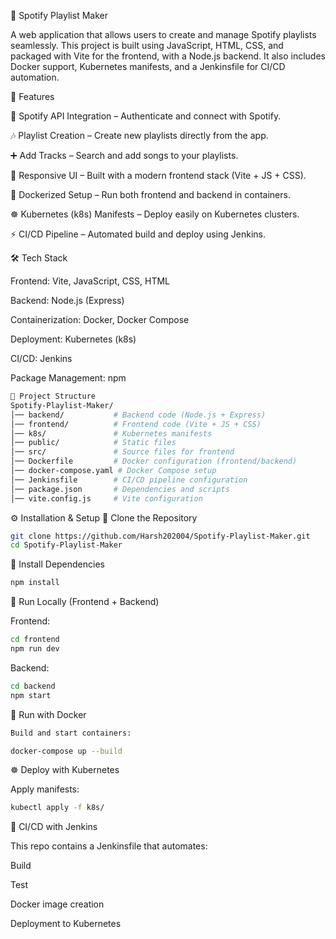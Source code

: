 🎵 Spotify Playlist Maker

A web application that allows users to create and manage Spotify playlists seamlessly.
This project is built using JavaScript, HTML, CSS, and packaged with Vite for the frontend, with a Node.js backend.
It also includes Docker support, Kubernetes manifests, and a Jenkinsfile for CI/CD automation.

🚀 Features

🔑 Spotify API Integration – Authenticate and connect with Spotify.

🎶 Playlist Creation – Create new playlists directly from the app.

➕ Add Tracks – Search and add songs to your playlists.

📱 Responsive UI – Built with a modern frontend stack (Vite + JS + CSS).

🐳 Dockerized Setup – Run both frontend and backend in containers.

☸️ Kubernetes (k8s) Manifests – Deploy easily on Kubernetes clusters.

⚡ CI/CD Pipeline – Automated build and deploy using Jenkins.

🛠️ Tech Stack

Frontend: Vite, JavaScript, CSS, HTML

Backend: Node.js (Express)

Containerization: Docker, Docker Compose

Deployment: Kubernetes (k8s)

CI/CD: Jenkins

Package Management: npm
```bash
📂 Project Structure
Spotify-Playlist-Maker/
│── backend/           # Backend code (Node.js + Express)
│── frontend/          # Frontend code (Vite + JS + CSS)
│── k8s/               # Kubernetes manifests
│── public/            # Static files
│── src/               # Source files for frontend
│── Dockerfile         # Docker configuration (frontend/backend)
│── docker-compose.yaml # Docker Compose setup
│── Jenkinsfile        # CI/CD pipeline configuration
│── package.json       # Dependencies and scripts
│── vite.config.js     # Vite configuration
```
⚙️ Installation & Setup
🔹 Clone the Repository
```bash
git clone https://github.com/Harsh202004/Spotify-Playlist-Maker.git
cd Spotify-Playlist-Maker
```
🔹 Install Dependencies
```bash
npm install
```
🔹 Run Locally (Frontend + Backend)

Frontend:
```bash
cd frontend
npm run dev
```

Backend:
```bash
cd backend
npm start
```
🐳 Run with Docker
```bash
Build and start containers:

docker-compose up --build
```
☸️ Deploy with Kubernetes

Apply manifests:
```bash
kubectl apply -f k8s/
```
🔄 CI/CD with Jenkins

This repo contains a Jenkinsfile that automates:

Build

Test

Docker image creation

Deployment to Kubernetes
